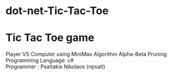 # dot-net-Tic-Tac-Toe
# Tic Tac Toe game 
Player VS Computer using MiniMax Algorithm Alpha-Beta Pruning</br>
Programming Language: c# </br>
Programmer : Psaltakis Nikolaos (npsalt)

